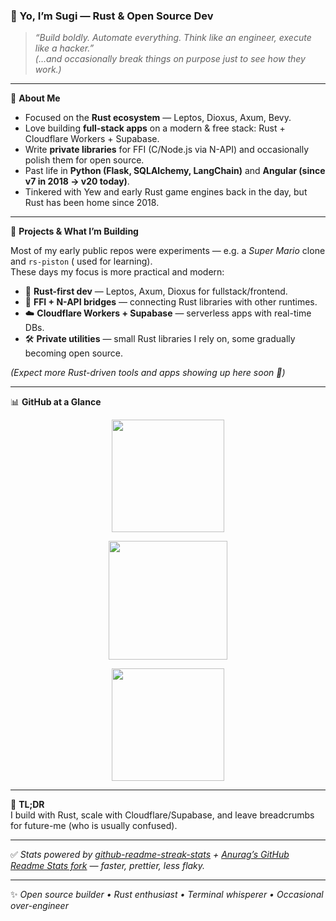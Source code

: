 ### 🦀 Yo, I’m Sugi — Rust & Open Source Dev

> *“Build boldly. Automate everything. Think like an engineer, execute like a hacker.”*  
> *(…and occasionally break things on purpose just to see how they work.)*

---

📌 **About Me**  
- Focused on the **Rust ecosystem** — Leptos, Dioxus, Axum, Bevy.  
- Love building **full-stack apps** on a modern & free stack: Rust + Cloudflare Workers + Supabase.  
- Write **private libraries** for FFI (C/Node.js via N-API) and occasionally polish them for open source.  
- Past life in **Python (Flask, SQLAlchemy, LangChain)** and **Angular (since v7 in 2018 → v20 today)**.  
- Tinkered with Yew and early Rust game engines back in the day, but Rust has been home since 2018.  

---

📂 **Projects & What I’m Building**

Most of my early public repos were experiments — e.g. a *Super Mario* clone and `rs-piston` ( used for learning).  
These days my focus is more practical and modern:

- 🦀 **Rust-first dev** — Leptos, Axum, Dioxus for fullstack/frontend.  
- 🔗 **FFI + N-API bridges** — connecting Rust libraries with other runtimes.  
- ☁️ **Cloudflare Workers + Supabase** — serverless apps with real-time DBs.  
- 🛠️ **Private utilities** — small Rust libraries I rely on, some gradually becoming open source.  

*(Expect more Rust-driven tools and apps showing up here soon 🚀)*

---

📊 **GitHub at a Glance**  

<p align="center">
  <img height="180" src="https://github-readme-streak-stats.herokuapp.com/?user=sugidaffection&theme=monokai&border=6B8E23&dates=FFFFFF" />
</p>

<p align="center">
  <img height="190" src="https://github-readme-stats-eight-theta.vercel.app/api?username=sugidaffection&show_icons=true&theme=monokai&include_all_commits=true&count_private=true&border_radius=10" />
</p>

<p align="center">
  <img height="180" src="https://github-readme-stats-eight-theta.vercel.app/api/top-langs/?username=sugidaffection&layout=compact&langs_count=8&theme=monokai&border_radius=10" />
</p>

---

🔧 **TL;DR**  
I build with Rust, scale with Cloudflare/Supabase, and leave breadcrumbs for future-me (who is usually confused).

---

✅ *Stats powered by [github-readme-streak-stats](https://github.com/DenverCoder1/github-readme-streak-stats) + [Anurag’s GitHub Readme Stats fork](https://github.com/anuraghazra/github-readme-stats) — faster, prettier, less flaky.*

---

✨ *Open source builder • Rust enthusiast • Terminal whisperer • Occasional over-engineer*
